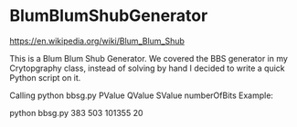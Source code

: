 # BlumBlumShubGenerator

https://en.wikipedia.org/wiki/Blum_Blum_Shub

This is a Blum Blum Shub Generator. We covered the BBS generator in my Crytopgraphy class, instead of solving by hand I decided 
to write a quick Python script on it. 

Calling python bbsg.py PValue QValue SValue numberOfBits
Example:
<p>python bbsg.py 383 503 101355 20</p>
